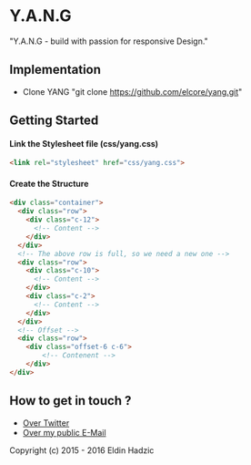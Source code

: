 # Y.A.N.G

"Y.A.N.G - build with passion for responsive Design."

## Implementation

-   Clone YANG "git clone https://github.com/elcore/yang.git"

## Getting Started

#### Link the Stylesheet file (css/yang.css)

```html
<link rel="stylesheet" href="css/yang.css">
```
#### Create the Structure

```html
<div class="container">
  <div class="row">
    <div class="c-12">
      <!-- Content -->
    </div>
  </div>
  <!-- The above row is full, so we need a new one -->
  <div class="row">
    <div class="c-10">
      <!-- Content -->
    </div>
    <div class="c-2">
      <!-- Content -->
    </div>
  </div>
  <!-- Offset -->
  <div class="row">
    <div class="offset-6 c-6">
        <!-- Contenent -->
    </div>
</div>
```
## How to get in touch ?

- [Over Twitter](https://twitter.com/eldinhadzic_)
- [Over my public E-Mail](mailto:elcore@tutanota.com)

Copyright (c) 2015 - 2016 Eldin Hadzic
